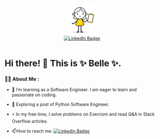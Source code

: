 <div id="header" align="center">
  <img src="belle_coder_avatar.png" width="100"/>
</div>
<div id="badges" align="center">
  <a href="https://www.linkedin.com/in/belle-yan-380020255/">
    <img src="https://img.shields.io/badge/LinkedIn-blue?style=for-the-badge&logo=linkedin&logoColor=white" alt="LinkedIn Badge"/>
  </a>
</div>
<div id="profileviews" align="center">
  <img src="https://komarev.com/ghpvc/?username=belleyan19&style=flat-square&color=blue" alt=""/>
</div>

# Hi there! 🫶 This is ✨ Belle ✨.

### :woman_technologist: About Me :

- :telescope: I’m learning as a Software Engineer. I am eager to learn and passionate on coding.

- :seedling: Exploring a post of Python Software Engineer.

- :zap: In my free time, I solve problems on Exercism and read Q&A in Stack Overflow articles.

- :mailbox:How to reach me: [![Linkedin Badge](https://img.shields.io/badge/LinkedIn-blue?style=flat&logo=linkedin&logoColor=white)](https://www.linkedin.com/in/belle-yan-380020255/)


<!--
**belleyan19/belleyan19** is a ✨ _special_ ✨ repository because its `README.md` (this file) appears on your GitHub profile.

Here are some ideas to get you started:

- 🔭 I’m currently working on ...
- 🌱 I’m currently learning ...
- 👯 I’m looking to collaborate on ...
- 🤔 I’m looking for help with ...
- 💬 Ask me about ...
- 📫 How to reach me: ...
- 😄 Pronouns: ...
- ⚡ Fun fact: ...
-->

